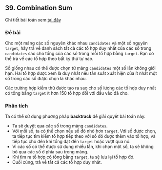 ## 39. Combination Sum

Chi tiết bài toán xem [tại đây](https://leetcode.com/problems/combination-sum/description/)

### Đề bài
Cho một mảng các số nguyên khác nhau `candidates` và một số nguyên `target`, hãy trả về danh sách tất cả các tổ hợp duy nhất của các số trong `candidates` sao cho tổng của các số trong mỗi tổ hợp bằng `target`. Bạn có thể trả về các tổ hợp theo bất kỳ thứ tự nào.

Số giống nhau có thể được chọn từ mảng `candidates` một số lần không giới hạn. Hai tổ hợp được xem là duy nhất nếu tần suất xuất hiện của ít nhất một số trong các số được chọn là khác nhau.

Các trường hợp kiểm thử được tạo ra sao cho số lượng các tổ hợp duy nhất có tổng bằng `target` ít hơn 150 tổ hợp đối với đầu vào đã cho.


### Phân tích
Ta có thể sử dụng phương pháp **backtrack** để giải quyết bài toán này.

- Ta sẽ duyệt qua các số trong mảng `candidates`.
- Với mỗi số, ta có thể chọn nếu số đó nhỏ hơn `target`. Với số được chọn, ta tiếp tục tìm kiếm tổ hợp tiếp theo với số đó được thêm vào tổ hợp, và tiếp tục cho đến khi tổng đạt đến `target` hoặc vượt qua nó.
- Vì các số có thể được sử dụng nhiều lần, khi chọn một số, ta sẽ không bỏ qua các số ở phía sau trong mảng.
- Khi tìm ra tổ hợp có tổng bằng `target`, ta sẽ lưu lại tổ hợp đó.
- Cuối cùng, trả về tất cả các tổ hợp duy nhất.